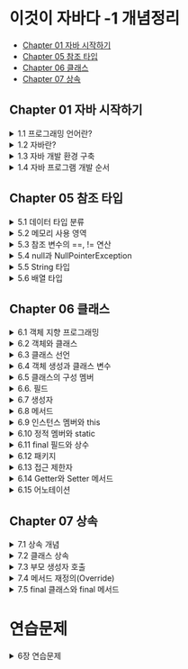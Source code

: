 # 이것이 자바다 -1 개념정리
 - [Chapter 01 자바 시작하기](#Chapter-01-자바-시작하기)
 - [Chapter 05 참조 타입](#Chapter-05-참조-타입)
 - [Chapter 06 클래스](#Chapter-06-클래스)
 - [Chapter 07 상속](#Chapter-07-상속)
 
## Chapter 01 자바 시작하기 

<details markdown="1">
<summary>1.1 프로그래밍 언어란?</summary>

- 컴퓨터가 이해하는 언어 ≠ 인간이 이해하는 언어 ( `서로 이해할 수 없다.` )
  > 둘 사이를 이어주는 다리 역할이 필요하다!  
  
---
 
- 프로그래밍 언어는 고급 언어와 저급 언어로 구분된다.
  - 고급 언어 : 컴퓨터와 대화할 수 있도록 만든 언어 중에서 사람이 쉽게 이해할 수 있는 언어
  
  > 컴퓨터가 바로 이해할 수 없어서 `컴파일(compile)` 과정을 통해 기계어로 변환한 후 컴퓨터가 사용한다.
  
  - 저급 언어 : 기계어에 가까운 언어  
  
  > 사람이 쉽게 이해할 수 없기 때문에 배우기 까다롭다.

---
- 일반적으로 프로그래밍 언어는 `C, C++, 자바(Java)`는 모두 고급 언어에 속한다.
- 이 언어들로 작성된 내용을 소스(source)라고 부르고, 이 소스는 컴파일러(compiler)라는 소프트웨어에 의해 기계어로 변환된 후 컴퓨터에서 실행할 수 있게 된다.

> 프로그램(program)이란 컴퓨터에서 특정 목적을 수행하기 위해 프로그래밍 언어로 작성된 소스를 기계어로 번역한 것을 말한다.
</details>

<details markdown="1">
<summary>1.2 자바란?</summary>

### 1.2.1 자바 소개  
- 1995년 썬 마이크로시스템즈(Sun Microsystems)에서 자바(Java)언어를 발표.
- 가전 제품에서 사용될 목적으로 고안된 오크(oak) 언어에서 시작.
- 1999년부터 단 한 번의 작성으로 모든 곳에서 실행 가능한 유일한 언어로 웹 어플리케이션 구축용 언어로 급부상.
---  
### 1.2.2 자바의 특징
**1. 이식성이 높은 언어**
> 이식성 : 서로 다른 실행 환경을 가진 시스템 간에 프로그램을 옮겨 실행할 수 있는 것
  
- 자바 언어로 개발된 프로그램은 소스 파일을 다시 수정하지 않아도, `자바 실행 환경(JRE : Java Runtime Environment)`이 설치되어 있는 모든 운영체제에서 실행 가능하다.  

**2. 객체 지향 언어**  
- 프로그램을 개발하는 기법으로 부품에 해당하는 객체들을 먼저 만들고, 이것들을 하나씩 조립 및 연결해서 전체 프로그램을 완성하는 기법을 `객체 지향 프로그래밍(OOP : Object Oriented Programming)`이라고 하고, 이때 사용되는 언어를 객체 지향 언어라고 한다.
> 자바는 100% 객체 지향 언어이다(하지만 자바로 객체 지향 언어를 이용하지 않으면, 객체 지향 프로그램이 아니다).  

**3. 함수적 스타일 코딩을 지원**
- 자바는 함수적 프로그래밍을 위해 `람다식(Lanbda Expresstions)`을 자바 8부터 지원한다. 람다식을 사용하면 컬렉션의 요소를 필터링, 매핑, 집계 처리하는데 쉬워지고, 코드가 간결해진다.  

**4. 메모리를 자동으로 관리**
- 자바는 개발자가 직접 메모리에 접근할 수 없도록 설계되었으며, 메모리는 자바가 직접 관리한다. 객체 생성 시 자동적으로 메모리 영역을 찾아서 할당하고, 사용이 완료되면 `쓰레기 수집기(Garbage Collector)`를 실행시켜 자동적으로 사용하지 않는 객체를 제거시켜준다.

**5. 다양한 어플리케이션 개발 가능**
- 자바는 윈도우, 리눅스, 유닉스, 맥 등 다양한 운영체제에서 실행되는 프로그램을 개발할 수 있다.   

**6. 멀티 스레드(Mulit-Thread)를 쉽게 구현 가능**
- 하나의 프로그램이 동시에 여러 작업을 처리해야 할 경우와 대용량 작업을 빨리 처리하기 위해 서브 작업으로 분리해서 병렬 처리하려면 멀티 스레드 프로그래밍이 필요하다. 자바는 스레드 생성 및 제어와 관련된 라이브러리 API를 제공하고 있기 때문에 실행되는 운영체제에 상관없이 멀티 스레드를 쉽게 구현할 수 있다.   

**7. 동적 로딩(Dynamic Loading)을 지원**
- 어플리케이션이 실행될 때 모든 객체가 생성되지 않고, 객체가 필요한 시점에 클래스를 동적 로딩해서 객체를 생성한다.   

**8. 막강한 오픈소스 라이브러리**
- 자바는 오픈소스(Open Source) 언어이기 때문에 자바 프로그램에서 사용하는 라이브러리 또한 오픈소스가 넘쳐난다. 검증된 오픈소스 라이브러리를 사용하면 개발 기간을 단축하면서 안전성이 높은 어플리케이션을 쉽게 개발할 수 있다.   
---

### 1.2.3 자바 가상 기계(JVM)  
- 자바 프로그램은 완전한 기계어가 아닌, 중간 단계의 바이트 코드이기 때문에 이것을 해석하고 실행할 수 있는 가상의 운영체제가 필요하다. 이것이 `자바 가상 기계(JVM : Java Virtual Machine)이다.
- JVM은 실 운영체제를 대신해서 자바 프로그램을 실행하는 가상의 운영체제 역할을 한다.
  > 운영체제별로 프로그램을 실행하고 관리하는 방법이 다르기 때문에 운영체제별로 자바 프로그램을 별도로 개발하는 것보다 운영체제와 자바 프로그램을 중계하는 JVM을 두어 자바 프로그램이 여러 운영체제에서 동일한 실행 결과가 나오도록 설계한 것이다.

- 바이트 코드는 모든 JVM에서 동일한 실행 결과를 보장하지만, JVM은 운영체제에 종속적이다.(운영체제에 맞는 JVM이 설치되어야 한다)

<p align = "center"><img src = "https://user-images.githubusercontent.com/106001755/170177138-5bb2e637-7e55-4e64-955a-cb539bb80f32.png" width="450" height="450"></p>

<div align = "center">
JVM, 자바 프로그램의 실행 단계
</div>
</details>

<details markdown="1">
<summary>1.3 자바 개발 환경 구축</summary>
</details>

<details markdown="1">
<summary>1.4 자바 프로그램 개발 순서</summary>

### 1.4.1 소스 작성에서부터 실행까지  
자바 프로그램을 개발하려면 다음과 같은 순서로 진행해야 한다.

<p align = "center"><img src = "https://user-images.githubusercontent.com/106001755/170179296-7d3043be-cd8f-41e2-99f4-f42e8d0b7d51.png" width ="400" height="200"></p>

자바 프로그램을 개발하려면 우선 파일 확장명이 `.java`인 텍스트 파일을 생성하고 프로그램 소스를 작성한다. 이렇게 만들어진 파일을 `자바 소스 파일`이라고 한다. 작성 완료된 자바 소스 파일은 `컴파일러(javac.exe)`로 컴파일해야 한다. 컴파일이 성공되면 확장명이 `.class`인 `바이트 코드 파일`이 생성된다.

바이트 코드 파일은 완전한 기계어가 아니므로 단독으로 실행할 수 없고 JVM이 실행되어야 한다. JVM을 구동시키는 명령어는 `java.exe`이다.
> 주의할 점은 java.exe로 바이트 코드 파일을 실행할 때는 `.class` 확장명을 제외한 이름을 입력해야 한다.

java.exe 명령어가 실행되면 JVM은 바이트 코드 파일을 메모리로 로드하고, 최적의 기계어로 번역한다. 그리고 `main()` 메서드를 찾아 실행시킨다. 자바 소스 작성에서부터 실행까지의 과정을 도식화하면 다음과 같다.

<p align = "center"><img src = "https://user-images.githubusercontent.com/106001755/170181841-186f74c1-e0c4-4fdb-ab52-390a681191ea.png" width="550" height="200"></p>

---

### 1.4.2 프로그램 소스 분석
자바 실행 프로그램은 반드시 `클래스(class)` 블록과 `main() 메서드(method)` 블록으로 구성되어야 한다. 메서드 블록은 단독으로 작성될 수 없고 항상 클래스 블록 내부에서 작성되어야 한다.
- 클래스 : 필드 또는 메서드를 포함하는 블록
- 메서드 : 어떤 일을 처리하는 실행문들을 모아 놓은 블록

```java
public class Hello {
  public static void main(String[] args) {
   System.out.println("Hello, welcome to the java world!");
   }
  }
}
```

`Hello`가 클래스 이름이고, 그 다음에 있는 중괄호({)부터 그와 짝을 이루는 중괄호(})까지가 클래스 블록이다.

<p align = "center"><img src = "https://user-images.githubusercontent.com/106001755/170183347-22b6cb80-ef56-4160-b213-79a7f70ca2b9.png" width="500" height="150"></p>

- 클래스 이름은 소스 파일명과 대소문자가 일치해야 한다.
- 숫자로 시작할 수 없다.
- 공백을 포함해서는 안 된다.

메서드는 클래스처럼 이름과 블록을 가진다. `main`이 메서드 이름이고, 중괄호({)부터 그와 짝을 이루는 중괄호(})까지가 메서드 블록이다.

<p align = "center"><img src = "https://user-images.githubusercontent.com/106001755/170183958-493542d8-4cc0-4581-b77e-d7735c50440b.png" width="500" height="150"></p>

</details>


## Chapter 05 참조 타입
<details markdown="1">
<summary>5.1 데이터 타입 분류</summary>

- 자바의 데이터 타입에는 크게 기본타입(원시 타입 : primitive type)과 참조 타입(reference type)으로 분류된다. 
> 기본 타입이란 정수, 실수, 문자, 논리 리터럴을 저장하는 타입을 말한다. 
> 참조 타입이란 객체(object)의 번지를 참조하는 타입으로 배열, 열거, 클래스, 인터페이스 타입을 말한다.

- 기본 타입을 이용해서 선언된 변수는 실제 값을 변수 안에 저장하지만, 참조 타입을 이용해서 선언된 변수는 메모리의 번지를 값으로 갖는다.
> 번지를 통해 객체를 참조한다는 뜻에서 참조 타입이라고 부른다.

예를 들어 int와 double로 선언된 변수 age와 price가 있고, String 클래스로 선언된 name과 hobby가 다음과 같이 선언되어 있다고 가정해보자.

```java
// 기본 타입 변수
int age = 25;
double price = 100.5;

// 참조 타입 변수
String name = "신용권";
String hobby = "독서";
```

메모리상에서 이 변수들이 갖는 값을 그림으로 표현하면 다음과 같다. 
> 변수가 스택 영역에 생성되고 객체는 힙 영역에 생성된다는 것만 알아두자.

<p align = "center"><img src = "https://user-images.githubusercontent.com/106001755/170263212-44d7b4a6-60b6-4c92-a529-fb3811a66dd3.png" witdh="450" height="300"></p>

int와 double 변수인 age와 price는 직접 값을 저장하고 있지만, String 클래스 변수인 name과 hobby는 힙 영역의 String 객체 주소 값을 가지고 있다. 주소를 통해 객체를 참조한다는 뜻에서 String 클래스 변수를 참조 타입 변수라고 한다.

</details>

<details markdown="1">
<summary>5.2 메모리 사용 영역</summary>  
<p align = "center"><img src = "https://user-images.githubusercontent.com/106001755/170264902-569f3029-432e-45da-98c4-262ce21f41a8.png" width="500" height="400"></p>


### 5.2.1 메서드(Method) 영역
- 메서드 영역에는 코드에서 사용되는 클래스(~.class)들을 클래스 로더로 읽어 클래스별로 런타임 상수풀(runtime constant pool), 필드(field) 데이터,메서드(method) 데이터, 메서드 코드, 생성자(constructor) 코드 등을 분류해서 저장한다. 
- 메서드 영역은 JVM이 시작할 때 생성되고, 모든 스레드가 공유하는 영역이다.

1. 힙(Heap) 영역
- 객체와 배열이 생성되는 영역이다.
- 힙 영역에 생성된 객체와 배열은 JVM 스택 영역의 변수나 다른 객체의 필드에서 참조한다. 
- 참조하는 변수나 필드가 없다면 의미 없는 객체가 되기 때문에 이것을 쓰레기로 취급하고 JVM은 쓰레기 수집기(Garbage Collector)를 실행시켜 쓰레기 객체를 힙 영역에서 자동으로 제거한다.

2. JVM 스택(Stack) 영역
- 각 스레드마다 하나씩 존재하며 스레드가 시작될 때 할당된다.  
- 변수가 이 영역에 생성되는 시점은 초기화가 될 때, 즉 최초로 변수에 값이 저장될 때 기본 타입 변수와 참조 타입 변수가 추가(push)되거나 제거(pop)된다.  
- 변수는 선언된 블록 안에서만 존재하고 블록을 벗어나면 스택에서 제거된다.


</details>

<details markdown="1">
<summary>5.3 참조 변수의 ==, != 연산</summary>  

- 기본 타입 변수의 ==, != 연산은 변수의 값이 같은지, 아닌지 조사
- 참조 타입 변수의 ==, != 연산은 동일한 객체를 참조하는지, 다른 객체를 참조하는지 조사
> 참조 타입 변수의 값은 힙 영역의 객체 주소이므로 결국 **주소 값을 비교**하는 것이 된다.
> 동일한 주소 값을 갖고 있다는 것은 동일한 객체를 참조한다는 의미이다.
>>( == 의 결과 : True, !=의 결과 : False)

<p align = "center"><img src = "https://user-images.githubusercontent.com/106001755/170266646-6a5d6a9e-68d1-4851-b629-ecc7080635f8.png" width="450" height="300"></p>

상기 그림에서 `refVar1`과 `refVar2`는 서로 다른 객체를 참조하고 있으므로 == 및 != 연산의 결과는 다음과 같다.

```java
refVar1 == refVar2 // 결과 : false
refVar1 != refVar2 // 결과 : true
```

`refVar2`과 `refVar3`는 동일한 객체2를 참조하고 있으므로 == 및 != 연산의 결과는 다음과 같다.

```java
refVar2 == refVar3 // 결과 : true
refVar2 != refVar3 // 결과 : false
```

</details>

<details markdown="1">
<summary>5.4 null과 NullPointerException</summary>  

- 참조 타입 변수는 힙 영역의 객체를 참조하지 않는다는 뜻으로 `null(널)` 값을 가질 수 있다. null 값도 초기값으로 사용할 수 있기 때문에 null로 초기화된 참조 변수는 스택 영역에 생성된다.

<p align = "center"><img src = "https://user-images.githubusercontent.com/106001755/170267700-bf82ee0a-7676-4dc5-83fd-3b9b5cc3bc68.png" width="450" height="160"></p>

참조 타입 변수가 `null` 값을 가지는지 확인하려면 다음과 같이 ==, != 연산을 수행하면 된다. 상기 그림에서 reVar1은 힙 영역의 객체를 참조하므로 연산의 결과는 다음과 같다.

```java
refVar1 == null // 결과값 : false
refVar1 != null // 결과값 : true
```

refVar2는 null값을 가지므로 연산의 결과는 다음과 같다.

```java
refVar2 == null // 결과값 : true
refVar2 != null // 결과값 : false
```

- 자바는 프로그램 도중에 발생하는 오류를 `예외(Exception)`라고 부른다. 
- `NullPointerException` 예외는 참조 타입 변수를 잘못 사용하면 발생한다. 
- 참조 타입 변수가 null을 가지고 있을 경우, 참조 타입 변수는 사용할 수 없다.
> 참조 타입 변수를 사용하는 것은 곧 객체를 사용하는 것을 의미하는데, 참조할 객체가 없으므로 사용할 수 없는 것이다.

```java
int[] intArray = null;
intArray[0] = 10; // NullPointerException
```

상기 코드에서 `intArray`는 배열 타입 변수이므로 참조 타입 변수이다. 그래서 null로 초기화가 가능하다. 이 상태에서 `intArray[0]`에 10을 저장하려고 하면 NullPointerException이 발생한다. intArray 변수가 참조하는 배열 객체가 없기 때문이다. 다른 코드를 보자

```java
String str = null;
System.out.println("총 문자수: " + str.lenth()); // NullPointerException
```

String은 클래스 타입이므로 참조 타입이다. 따라서 str 변수도 null로 초기화가 가능하다. 이 상태에서 String 객체의 length()라는 메서드를 호출하면 NullPointException이 발생한다. str 변수가 참조하는 String 객체가 없기 때문이다.

</details>

<details markdown="1">
<summary>5.5 String 타입</summary>

자바는 문자열을 `String` 변수에 저장하기 때문에 다음과 같이 String 변수를 우선 선언해야 한다.

```java
String 변수;
```

String 변수에 문자열을 저장하려면 큰 따옴표로 감싼 문자열 리터럴을 대입하면 된다.

```java
변수 = "문자열";
```

변수 선언과 동시에 문자열을 저장할 수도 있다.

```java
String 변수 = "문자열";
```

다음은 두 개의 String 변수를 선언하고 문자열을 저장한다.

```java
String name;
name = "신용권";
String hobby = "자바";
```

<p align = "center"><img src = "https://user-images.githubusercontent.com/106001755/170269979-2ea5e0c9-51b2-4d1f-9605-a3f10b8e0b25.png" width="400" height="350"></p>

- 사실 문자열을 String 변수에 저장한다는 말은 틀린 표현이다.
- 문자열이 직접 변수에 저장되는 것이 아니라, 문자열은 String 객체로 생성되고 변수는 String 객체를 참조한다.
- 위 그림을 보면 name 변수와 hobby 변수는 스택 영역에 생성되고, 문자열 리터럴인 "신용권"과 "자바"는 힙 영역에 String 객체로 생성된다. 그리고 name 변수와 hobby 변수에는 String 객체의 주소 값이 저장된다.

자바는 문자열 리터럴이 동일하다면 String 객체를 공유하도록 되어 있다. 다음과 같이 name1과 name2 변수가 동일한 문자열 리터럴인 "신용권"을 참조할 경우 name1과 name2는 동일한 String 객체를 참조하게 된다.

```java
String name1 = "신용권";
String name2 = "신용권";
```

<p align = "center"><img src = "https://user-images.githubusercontent.com/106001755/170270608-a04feb77-1d69-403f-925b-6bfafb72cc08.png" width="450" height="180"></p>

일반적으로 변수에 문자열을 저장할 경우에는 문자열 리터럴을 사용하지만, `new` 연산자를 사용해서 직접 String 객체를 생성시킬 수도 있다. new 연산자는 힙 영역에 새로운 객체를 만들 때 사용하는 연산자로 `객체 생성 연산자`라고 한다.

```java
String name1 = new String("신용권");
String name2 = new String("신용권");
```

이 경우 name1과 name2는 서로 다른 String 객체를 참조한다.

<p align = "center"><img src = "https://user-images.githubusercontent.com/106001755/170271133-23654e4f-8d8e-48c1-916f-5f2b8827a636.png" width="450" height="300"></p>

문자열 리터럴로 생성하느냐 new 연산자로 생성하느냐에 따라 비교 연산자의 결과가 달라질 수 있다. 동일한 문자열 리터럴로 String 객체를 생성했을 경우 == 연산의 결과는 true가 나오지만, new 연산자로 String 객체를 생성했을 경우 == 연산의 결과는 false가 나온다. == 연산자는 변수에 저장된 객체 번지가 동일한지를 검사하기 때문이다.

```java
String name1 = "신민철";
String name2 = "신민철";
String name3 = new String("신민철");
```

name1과 name2는 동일한 문자열 리터럴로 생성된 객체를 참조하기 때문에 name1 == name2의 결과는 true가 나온다. 그러나 name3는 new 연산자로 String 객체를 별도로 생성했기 때문에 name1 == name3은 false가 나온다. 동일한 String 객체이건 다른 String 객체이건 상관없이 문자열만을 비교할 때에는 String 객체의 `equals()` 메서드를 사용해야 한다. equals() 메서드는 원본 문자열과 매개값으로 주어진 비교 문자열이 동일한지 비교한 후 true 또는 false를 리턴한다.

```java
boolean result = str1.equals(str2);
```

```java
public class StiringEqualsExample {
  public static void main(String[] args) {
    String strVar1 = "신민철";
    String strVar2 = "신민철";
    
    if(strVar1 == strVar2) {
      System.out.println("strVar1과 strVar2는 참조가 같음");
    } else {
      System.out.println("strVar1과 strVar2는 참조가 다름");
    }
    
    if(strVar1.equals(strVar2)) {
      System.out.println("strVar1과 strVar2는 문자열이 같음");
    }
    
    String strVar3 = new String("신민철");
    String strVar4 = new String("신민철");
    
    if(strVar3 == strVar4) {
      System.out.println("strVar3과 strVar4는 참조가 같음");
    } else {
      System.out.println("strVar3과 strVar4는 참조가 다름");
    }
    
    if(strVar3.equals(strVar4)) {
      System.out.println("strVar3과 strVar4는 문자열이 같음");
    }
  }
}
```

실행 결과
```java
strVar1과 strVar2는 참조가 같음
strVar1과 strVar2는 문자열이 같음
strVar3과 strVar4는 참조가 다름
strVar3과 strVar4는 문자열이 같음
```

String 변수는 참조 타입이므로 초기값으로 null을 대입할 수 있따. null은 String 변수가 참조하는 String 객체가 없다는 뜻이다.
```java
String hobby = null;
```
다음 코드처럼 hobby 변수가 String 객체를 참조하였으나, null을 대입함으로써 더 이상 String 객체를 참조하지 않도록 할 수도 있다.
```java
String hobby = "여행";
hobby = null;
```
</details>

<details markdown="1">
<summary>5.6 배열 타입</summary>

### 5.6.1 배열이란?  
- 같은 타입의 데이터를 연속된 공간에 나열시키고, 각 데이터에 인덱스(index)를 부여해 놓은 자료구조이다.

<p align = "center"><img src = "https://user-images.githubusercontent.com/106001755/170281779-1334d0c8-6a8a-4e54-86fc-ae3d473ab247.png" width = "900" height="350"></p>

이렇게 성적을 배열로 만들면 성적의 평균값은 배열의 인덱스를 통해 for문으로 쉽게 구할 수 있다.
```java
int sum = 0;
for(int i=0; i<30; i++) {
  sum += score[i];
}
int avg = sum / 30;
```
- 배열은 같은 타입의 데이터만 저장할 수 있다.
> int 배열은 int 값만 저장 가능하고, String 배열은 문자열만 저장 가능하다.

- 한 번 생성된 배열은 길이를 늘리거나 줄일 수 없다.
> 만약 길이를 변경해야 한다면 새로운 배열을 생성하고 기존 배열 항목을 새 배열로 복사해야 한다.

---

### 5.6.2 배열 선언   
배열을 사용하기 위해선 배열 변수를 선언해야 한다. 배열 변수 선언은 다음과 같이 두 가지 형태로 작성할 수 있다.  
```java
타입[ ] 변수;                 타입 변수[];
```

대괄호 []는 배열 변수를 선언하는 기호로 사용되는데, 타입 뒤에 붙을 수도 있고 변수 뒤에 붙을 수도 있다. 타입은 배열에 저장할 데이터의 타입을 말한다.  
```java
int[] intArray;              int inArray[];  
double[] doubleArray;        double doubleArray[]; 
String[] strArray;           String strArray[];
```

배열 참조는 참조 변수에 속한다. 배열도 객체이므로 힙 영역에 생성되고 배열 변수는 힙 영역의 배열 객체를 참조하게 된다. 참조할 배열 객체가 없다면 배열 변수는 null 값으로 초기화될 수 있다.
```java
타입[] 변수 = null;
```
만약 배열 변수가 null 값을 가진 상태에서 변수[인덱스]로 값을 읽거나 저장하게 되면 NullPointException이 발생한다. 배열 변수는 배열을 생성하고 참조하는 상태에서 값을 저장하고나 읽어야 한다.

---

### 5.6.3 값 목록으로 배열 생성

배열 항목에 저장될 값의 목록이 있다면, 다음과 같이 간단하게 배열 객체를 만들 수 있다.
```java
데이터타입[] 변수 = { 값0, 값1, 값2, 값3, ... };
```
- 변수 선언과 동시에 값 목록 대입
<p align = "center"><img src = "https://user-images.githubusercontent.com/106001755/170288746-89cb8dc0-6bb1-4b5f-b2cb-754641c8bee2.png" width="500" height="150"></p>

- 변수 선언 후 값 목록 대입
```java
데이터타입[] 변수;
변수 = new 타입[] { 값0, 값1, 값2, 값3, ... };
```

중괄호 {}는 주어진 값들을 항목으로 가지는 배열 객체를 힙에 생성하고, 배열 객체의 번지를 리턴한다. 배열 변수는 리턴된 번지를 저장함으로써 참조가 이루어진다. 

[ ArrayCreateByValueListExample1.java ] 값 목록으로 배열 생성
```java
public class ArrayCreateByValueListExample1 {
  public static void main(String[] args) {
    int[] scores = { 83, 90, 87 };
    
    System.out.println("scores[0] : " + scores[0]);
    System.out.println("scores[1] : " + scores[1]);
    System.out.println("scores[2] : " + scores[2]);
    
    int sum = 0;
    for(int i = 0; i<3; i++) {
      sum += scores[i];
    }
    System.out.println("총합 : " + sum);
    double avg = (double) sum / 3;
    System.out.println("평균 : " + avg);
  }
}
```
값의 목록으로 배열 객체를 생성할 때 배열 변수를 이미 선언한 후에 다른 실행 문에서 중괄호를 사용한 배열 생성은 허용되지 않는다.
```java
타입[] 변수;
변수 = { 값0, 값1, 값2, 값3, ... }; // 컴파일 에러
```
배열 변수를 미리 선언한 후, 값 목록들이 나중에 결정되는 상황이라면 다음과 같이 `new 연산자`를 사용해서 값 목록을 지정해주면 된다. new 연산자 바로 뒤에는 배열 변수 선언에서 사용한 "타입[]"를 붙여주고 중괄호 {}에는 값들을 나열해주면 된다.
```java
변수 = new 타입[] { 값0, 값1, 값2, 값3, ... };
```
예를 들어 배열 names를 다음과 같이 생성할 수 있다.
```java
String[] names = null;
names = new String[] { "신용권", "홍길동", "김자바"};
```
메서드의 매개값이 배열일 경우에도 마찬가지이다. 아래와 같이 매개 변수로 int[] 배열이 선언된 add() 메서드가 있을 경우, 값 목록으로 배열을 생성함과 동시에 add() 메서드의 매개값으로 사용하고자 할 때는 반드시 new 연산자를 사용해야 한다.
```java
int add(int[] scores) {...}
----------------------------------
int result = add( {95, 85, 90} ); // 컴파일 에러
int result = add( new int[] {95, 85, 90} );
```
[ ArrayCreateByValueListExample2.java ] 값의 리스트로 배열 생성
```java
public class ArrayCreateByValueListExample2 {
  public static void main(String[] args) {
    int[] scores;
    scroes = new int[] { 83, 90, 87 };
    int sum1 = 0;
    for(int i=0; i<3; i++) {
      sum1 += scores[i];
    }
    System.out.println("총합 : " + sum1);
    
    int sum2 = add( new int[] {83, 90, 87} );
    System.out.println("총합 : " + sum2);
    System.out.println();
  }
  
  public static int add(int[] scores) {
    int sum = 0;
    for(int i=0; i<3; i++) {
      sum += scores[i];
    }
    return sum;
  }
}

}
```
실행 결과
```java
총합 : 260
총합 : 260
```

---

### 5.6.4 new 연산자로 배열 생성

값의 목록을 가지고 있지 않지만, 향후 값들을 저장할 배열로 미리 만들고 싶다면 new 연산자로 다음과 같이 배열 객체를 생성시킬 수 있다.

`타입[] 변수 = new 타입[길이];`

길이는 배열이 저장할 수 있는 값의 수를 말한다. new 연산자로 배열을 생성할 경우에는 이미 배열 변수가 선언된 후에도 가능하다.

`타입[] 변수 = null;`  
`변수 = new 타입[길이];`

다음은 길이가 5인 int[] 배열을 생성한다.

`int[] intArray = new int[5];`

자바는 intArrayu[0] ~ intArray[4]까지 값이 저장될 수 있는 공간을 확보하고, 배열의 생성 번지를 리턴한다. 리턴된 번지는 intArray 변수에 저장된다. 

<p align = "center"><img src = "https://user-images.githubusercontent.com/106001755/170704706-3e120194-af93-41db-a44e-ed2a3125a98b.png" width="700" height="300"></p>

- 타입별로 배열의 초기값

<p align = "center"><img src = "https://user-images.githubusercontent.com/106001755/170704927-ee9a4919-1e7a-4e43-add7-b99a4e26a294.png" width="400" height="300"></p>

---

### 5.6.5 배열 길이

배열의 길이간 배열에 저장할 수 있는 전체 항목 수를 말한다. 코드에서 배열의 길이를 얻으려면 다음과 같이 배열 객체의 length 필드를 읽으면 된다. 

```java
배열변수.length;
```

다음은 배열 intArray의 길이를 알아보는 코드이다.

```java
int[] intArray = {10, 20, 30};
int num = intArray.length;
```

length 필드는 읽기 전용 필드이기 때문에 값을 바꿀 수 없다.

```java
intArray.length = 10; // 잘못된 코드
```

배열의 length 필드는 for문을 사용해서 배열 전체를 루핑할 때 매우 유용하게 사용할 수 있다.

---

### 5.6.6 커맨드 라인 입력













</details>

## Chapter 06 클래스

<details markdown="1">
<summary>6.1 객체 지향 프로그래밍</summary>

- 어떤 제품을 만들 때, 부품을 먼저 개발하고 이 부품들을 하나씩 조립해서 완성된 제품을 만들 듯이, 소프트웨어를 개발할 때에도 부품에 해당하는 객체들을 먼저 만들고, 이것들을 하나씩 조립해서 완성된 프로그램을 만드는 기법을 객체 지향 프로그래밍(OOP : Object Oriented Programming)이라고 한다.

- 객체 지향이 나온 이유 : 하드웨어 부품처럼 재사용할 수 있는 방법이 없을까? 에서 시작했다.

### 6.1.1 객체란?

물리적으로 존재하고 추상적으로 생각할 수 있는 것 중에서 자신의 속성(상태)을 가지고 있고, 다른 것과 식별 가능한 것을 말한다.

자바에는 속성과 동작들을 각각 필드(field)와 메서드(method)라고 부른다.

<p align = "center"><img src = "https://user-images.githubusercontent.com/106001755/170723189-7fc96789-5fa5-4554-8043-ad8561f26b6e.png"></p>

---

### 6.1.2 객체의 상호작용

- 객체들은 서로 간에 기능(동작)을 이용하고 데이터를 주고 받는다.  
- 객체들 사이의 상호작용 수단은 메서드이다.
> 객체가 다른 객체의 기능을 이용하는 것이 바로 메서드 호출이다.

<p align = "center"><img src = "https://user-images.githubusercontent.com/106001755/170809488-d63ebdb0-a04e-4537-a378-3323bb143577.png" width="400" height="220"></p>

---

### 6.1.3 객체 간의 관계

객체는 개별적으로 사용될 수 있지만, 대부분 다른 객체와 관계를 맺고 있다. 

- 관계의 종류
  - 집합 관계 : 완성품과 부품의 관계
  - 사용 관계 : 객체 간의 상호작용(객체가 다른 객체의 메서드를 호출하는 것)
  - 상속 관계 : 상위(부모) 객체를 기반으로 하위(자식) 객체를 생성하는 관계

<p align = "center"><img src = "https://user-images.githubusercontent.com/106001755/170809599-5c8c2931-f628-428e-8a67-42438a3c14e2.png"></p>

---

### 6.1.4 객체 지향 프로그래밍의 특징

1. **Information Hiding(정보 은닉)** : 나의 상태(속성, 필드)는 나의 행위(동작, 메서드)로만 바꿀 수 있다.(제 3자가 나의 상태(속성)을 바꿀 수 없도록 접근 금지 시키는 것)
   > 나의 상태(속성)를 나의 행위(동작)으로만 바꿀 수 있도록 다른 행위(동작)의 접근을 막는 것
     
   > 접근 제한자를 이용해 정보 은닉이 가능하다.

2. **Encapsulation(캡슐화)** : 객체를 캡슐로 싸서 내부를 볼 수 없게 하는 것(어떤 객체가 그 객체를 가질 수밖에 없도록 상태(속성, 필드)와 행위(동작, 메서드)를 묶는 것)

3. **Inheritance(상속)** :  상위(부모) 객체의 필드와 메서드를 하위(자식) 객체에게 물려주는 것(반복된 코드의 중복을 줄여준다.)

4. **Polymorphism(다형성)** : 타입이지만 실행 결과가 다양한 객체를 대입할 수 있는 성질

<p align = "center"><img src = "https://user-images.githubusercontent.com/106001755/170810116-9ecff5c2-179c-40f5-974c-92db340c7fb2.png"></p>


</details>

<details markdown="1">
<summary>6.2 객체와 클래스</summary> 

- 예를 들어 사람들이 자동차를 이용하기 위해서는 공장에서 설계도를 보고 만들어야 한다. 객체 지향 프로그래밍에서도 마찬가지이다. 
- 메모리에서 사용하고 싶은 객체가 있다면 우선 설계도로 해당 객체를 만드는 작업이 필요한다. 자바에서는 설계도가 바로 **클래스(class)** 이다. 클래스에는 객체를 생성하기 위한 필드와 메서드가 정의되어 있다. 클래스로부터 만들어진 객체를 해당 클래스의 **인스턴스(instance)** 라고 한다. 
- 자동차 객체는 자동차 클래스의 인스턴스인 셈이다. 그리고 클래스로부터 객체를 만드는 과정을 인스턴스화라고 한다. 하나의 클래스로부터 여러 개의 인스턴스를 만들 수 있다.

```
객체 지향 프로그래밍 개발 3단계
1. 클래스 설계
2. 설계된 클래스를 이용한 객체 생성
3. 생성된 객체 이용
```
</details>

<details markdown="1">
<summary>6.3 클래스 선언</summary>  

- 자바 식별자 작성 규칙에 따라야 한다.

<p align = "center"><img src = "https://user-images.githubusercontent.com/106001755/170810621-f5c82315-f010-4a6b-812d-f311cffcdaed.png"></p>

- 자바 언어는 영어 대소문자를 다른 문자로 취급하기 때문에 클래스 이름도 영어 대소문자를 구분한다.
- 클래스 이름이 단일 단어라면 첫 자를 대문자로 하고 나머지는 소문자로 작성하는 것이 관례이다.
- 서로 다른 단어가 혼합된 이름을 사용한다면 각 단어의 첫 머리 글자는 대문자로 작성하는 것이 관례이다.
> Calculator, Car, Menber, ChatClient, ChatServer, Web_Browser


클래스 이름을 정했다면 "클래스이름.java"로 소스 파일을 생성해야 한다. 소스 파일 이름 역시 대소문자를 구분하므로 반드시 클래스 이름과 대소문자가 같도록 해야 한다. 소스 파일을 생성했다면 소스 파일을 열고 다음과 같이 클래스를 선언해준다.

```java
public class 클래스 이름 {

}
```

여기서 public class 키워드는 클래스를 선언할 때 사용하며 반드시 소문자로 작성해야 한다. 클래스 이름 뒤에는 반드시 중괄호 {}를 붙여주는데, 중괄호 시작({)은 클래스 선언의 시작을 알려주고 중괄호 끝(})은 클래스 선언의 끝을 알려준다. 다음은 Car 클래스를 선언한 것이다.

```java
public class Car {

}
```

일반적으로 소스 파일당 하나의 클래스를 선언하지만, 두 개 이상의 클래스 선언도 가능하다.

```java
public class Car {

}

class Tire {

}
```

두 개 이상의 클래스가 선언된 소스 파일을 컴파일하면 바이트 코드 파일(.class)은 클래스를 선언한 개수만큼 생긴다. 상기 코드를 컴파일하면 Car.class와 Tire.class가 각각 생성된다. **주의할 점은 파일 이름과 동일한 이름의 클래스 선언에만 public 접근 제한자를 붙일 수 있다.** 가급적 소스 파일 하나당 동일한 이름의 클래스 하나를 생성하는 것이 좋다.

</details>

<details markdown="1">
<summary>6.4 객체 생성과 클래스 변수</summary>  

- 클래스를 선언한 다음, 컴파일을 했다면(이클립스에서는 저장) 객체를 생성할 설계도가 만들어진 셈이다. 클래스로부터 객체를 생성하는 방법은 다음과 같이 new 연산자를 사용하면 된다.

```java
new 클래스();
```

- new는 클래스로부터 객체를 생성시키는 연산자이다. new 연산자 뒤에는 생성자가 오는데, 생성자는 클래스() 형태를 가지고 있다. 
- new 연산자로 생성된 객체는 메모리 힙(heap) 영역에 생성된다. 
- new 연산자는 힙 영역에 객체를 생성시킨 후, 객체의 주소를 리턴하도록 되어있다.
- 이 주소를 참조 타입인 클래스 변수에 저장해두면, 변수를 통해 객체를 사용할 수 있다.

```java
클래스 변수;
변수 = new 클래스();
```

클래스 변수 선언과 객체 생성을 한 개의 실행문으로 작성할 수도 있다.

```java
클래스 변수 = new 클래스();
```

다음 예제는 Student 클래스를 선언하고 StudentExample 클래스의 main() 메서드에서 Student 객체를 생성한다.

**[ Student.java ] 클래스 선언**

```java
public class Student {
}
```

**[ StudentExample.java ] 클래스로부터 객체 생성**

```java
public class StudentExample {
  public static void main(String[] args) {
    Student s1 = new Student();
    System.out.println("s1 변수가 Student 객체를 참조합니다.");
    
    Student s2 = new Student();
    System.out.println("s1 변수가 Student 객체를 참조합니다.");
  }
}
```
실행 결과
```java
s1 변수가 Student 객체를 참조합니다.
s1 변수가 Student 객체를 참조합니다.
```

Student 클래스는 하나지만 new 연산자를 사용한 만큼 객체가 메모리에 생성된다. 이러한 객체들은 Student 클래스의 인스턴스들이다. s1과 s2가 참조하는 Student 객체는 완전히 독립된 서로 다른 객체이다.

Student에 main() 메서드를 작성해서 라이브러리인 동시에 실행 클래스로 만들 수도 있다.

```java
public class Student {
  public static void main(String[] args) {
    Student s1 = new Student();
    System.out.println("s1 변수가 Student 객체를 참조합니다.");
    
    Student s2 = new Student();
    System.out.println("s2 변수가 또 다른 Student 객체를 참조합니다.");
  }
}
```
대부분의 객체 지향 프로그램은 라이브러리(부품 객체 및 완성 객체)와 실행 클래스가 분리되어 있다.
</details>

<details markdown="1">
<summary>6.5 클래스의 구성 멤버</summary>

### 6.5.1 필드

객체의 고유 데이터, 부품 객체, 상태 정보를 저장하는 곳이다. 선언 형태는 변수와 비슷하지만, 필드를 변수라고 부르지 않는다. 변수는 생성자와 메서드 내에서만 사용되고 생성자와 메서드가 실행 종료되면 자동 소멸한다. 하지만 필드는 생성자와 메서드 전체에서 사용되며 객체가 소멸되지 않는 한 객체와 함께 존재한다.

---

### 6.5.2 생성자

생성자는 new 연산자로 호출되는 특별한 중괄호 {} 블록이다. 생성자의 역할은 객체 생성 시 초기화를 담당한다. 필드를 초기화하거나, 메서드를 호출해서 객체를 사용할 준비를 한다. 생성자는 메서드와 비슷하게 생겼지만 클래스 이름으로 되어 있고 리턴 타입이 없다.

---

### 6.5.3 메서드

메서드는 객체의 동작에 해당하는 중괄호 {} 블록을 말한다. 중괄호 블록은 이름을 가지고 있는데, 이것이 메서드 이름이다. 메서드를 호출하게 되면 중괄호 블록에 있는 모든 코드들이 일괄적으로 실행된다. 메서드는 필드를 읽고 수정하는 역할도 하지만, 다른 객체를 생성해서 다양한 기능을 수행하기도 한다. 메서드는 객체 간의 데이터 전달의 수단으로 사용된다. 외부로부터 매개값을 받을 수도 있고, 실행 후 어떤 값을 리턴할 수도 있다.

<p align = "center"><img src = "https://user-images.githubusercontent.com/106001755/173581945-4793a96a-f9a2-4de8-8596-b21fd6dd6903.png"></p>

</details>

<details markdown="1">
<summary>6.6. 필드</summary>

- 객체 고유의 데이터, 객체가 가져야 할 부품, 객체의 현재 상태 데이터를 저장하는 곳이다.

### 6.6.1 필드 선언

필드 선언은 클래스 중괄호 {} 블록 어디서든 존재할 수 있다. 생성자 선언과 메서드 선언의 앞과 뒤 어떤 곳에서도 필드 선언이 가능하다. 하지만 생성자와 메서드 중괄호 블록 내부에서는 선언될 수 없다. 생성자와 메서드 중괄호 블록 내부에 선언된 것은 모두 로컬 변수가 된다. 

타입은 필드에 저장할 데이터의 종류를 결정한다. 타입에는 기본 타입(byte, short, int, long, float, double, boolean)과 참조 타입(배열, 클래스, 인터페이스)이 모두 올 수 있다. 필드의 초기값은 필드 선언 시 주어질 수도 있고, 생략될 수도 있다. 다음은 올바르게 필드를 선언한 예를 보여준다.

```java
String company = "현대자동차";
String model = "그랜져";
String color = "검정";
int maxSpeed = 350;
int productionYear;
int currentSpeed;
boolean engineStart;
```

---

### 6.6.2 필드 사용

필드를 사용한다는 것은 필드값을 읽고, 변경하는 작업을 말한다. 클래스 내부의 생성자나 메서드에서 사용할 경우 단순히 필드 이름으로 읽고 변경하면 되지만, 클래스 외부에서 사용할 경우 우선적으로 클래스로부터 객체를 생성한 뒤 필드를 사용해야 한다. 그 이유는 필드는 객체에 소속된 데이터이므로 객체가 존재하지 않으면 필드도 존재하지 않기 때문이다.

<p align = "center"><img src ="https://user-images.githubusercontent.com/106001755/170852647-ffcdff67-f441-4493-81db-9fe6c6dcd142.png">,</p>

위 그림을 보면 Car 클래스의 speed 필드는 생성자와 메서드에서 변경이 가능하다. 사용 방법은 변수와 동일한데, 차이점은 변수는 자신이 선언된 생성자 또는 메서드 블록 내에서만 사용할 수 있는 반면 필드는 생성자와 모든 메서드에서 사용이 가능하다. 외부 Person 클래스에서 Car 클래스의 speed 필드값을 사용하려면 Car 객체를 우선 생성해야 한다.

```java
Car myCar = new Car();
```

myCar 변수가 Car 객체를 참조하게 되면, 도트(.) 연산자를 사용해서 speed 필드에 접근할 수 있다. 도트(.) 연산자는 객체 접근 연산자로 객체가 가지고 있는 필드나, 메서드를 사용하고자 할 때 사용된다. 다음 코드는 Car 객체의 speed 필드값을 60으로 변경하고 있다.

```java

myCar.speed = 60;

```

[ Car.java ] Car 클래스 필드 선언
```java
public class Car {
  // 필드
  String company = "현대자동차";
  String model = "그랜져";
  String color = "검정";
  int maxSpeed = 350;
  int speed;
}
```

[ CarExample.java ] 외부 클래스에서 Car 필드값 읽기와 변경
```java
public class CarExample { 
  public static void main(String[] args) {
    // 객체 생성
    Car myCar = new Car();
    
    // 필드값 읽기
    System.out.println("제작회사 : " + myCar.company);
    System.out.println("모델명 : " + myCar.model);
    System.out.println("색상 : " + myCar.color);
    System.out.println("최고속도 : " + myCar.maxSpeed);
    System.out.println("현재속도 : " + myCar.speed);
    
    // 필드값 변경
    myCar.speed = 60;
    System.out.println("변경된 속도 : " + myCar.speed);
  }
}
```

실행결과
```
제작회사 : 현대자동차
모델명 : 그랜져
색상 : 검정
최고속도 : 350
현재속도 : 0
변경된 속도 : 60
```

Car 클래스는 speed 필드 선언 시 초기값을 주지 않았다. 그러나 출력해보면 기본값이 0이 들어있는 것을 확인할 수 있다.

*예제*

[ Circle.java ] 반지름과 이름을 가진 Circle 클래스를 작성하고, Circle 클래스의 객체를 생성하라.
```java
public class Circle {
  int radius;                                  // 원의 반지름
  String name;                                 // 원의 이름
  
  public double getArea {                      // 메서드
    return 3.14 * radius * radius;
  }
  
  public static void main(String[] args) {
    Circle pizza;
    pizza = new Circle();                      // Circle 객체 생성
    // Circle pizza = new Circle();            // 한 줄로 선언 가능
    pizza.radius = 10;
    pizza.name = "자바피자";
    double area = pizza.getArea();
    System.out.println(pizza.name + "의 면적은 : " + area);
    
    Circle donut = new Circle();
    donut.radius = 2;
    donut.name = "자바도넛";
    area = donut.getArea();
    System.out.println(donut.name + "의 면적은 : " + area);
  }
}
```
</details>

<details markdown="1">
<summary>6.7 생성자</summary>

- 생성자는 new 연산자와 같이 사용되어 클래스로부터 객체를 생성할 때 호출되어 객체의 초기화를 담당한다.
- 객체 초기화란 필드를 초기화하거나 메서드를 호출해서 객체를 사용할 준비를 하는 것을 말한다.
> 생성자를 실행시키지 않고는 클래스로부터 객체를 만들 수 없다.

### 6.7.1 기본 생성자

모든 클래스는 생성자가 반드시 존재하며, 하나 이상을 가질 수 있다. 클래스 내부에 생성자 선언을 생략했다면 컴파일러는 다음과 같이 중괄호 {} 블록 내용이 비어있는 기본 생성자를 바이트 코드에 자동으로 추가시킨다.

```java
[public] 클래스() {

}
```

클래스가 public class로 선언되면 기본 생성자에도 public이 붙지만, 클래스가 public 없이 class로만 선언되면 기본 생성자에도 public이 붙지 않는다. 예를 들어 Car 클래스를 설계할 때 생성자를 생략하면 기본 생성자가 다음과 같이 생성된다.

<p align = "center"><img src = "https://user-images.githubusercontent.com/106001755/170852883-ffe6c6ea-adee-4176-8df3-f72a9046c352.png"></p>

그렇기 때문에 클래스에 생성자를 선언하지 않아도 다음과 같이 new 연산자 뒤에 기본 생성자를 호출해서 객체를 생성시킬 수 있다.

```java
Car myCar = new Car();
```

그러나 클래스에 **명시적으로 선언한 생성자가 한 개라도 있으면**, 컴파일러는 **기본 생성자를 추가하지 않는다.**

---

### 6.7.2 생성자 선언

기본 생성자 대신 생성자를 명시적으로 선언하려면 다음과 같은 형태로 작성하면 된다.

<p align = "center"><img src = "https://user-images.githubusercontent.com/106001755/170852936-b26a96e1-9844-4f38-90e7-5d5011bc0ae3.png"></p>

생성자는 메서드와 비슷한 모양을 가지고 있으나, 리턴 타입이 없고 클래스 이름과 동일하다. 생성자 블록 내부에는 객체 초기화 코드가 작성되는데, 일반적으로 필드에 초기값을 저장하거나 메서드를 호출하여 객체 사용 전에 필요한 준비를 한다.

매개 변수 선언은 생략할 수도 있고, 여러 개를 선언할 수도 있다. 매개 변수는 new 연산자로 생성자를 호출할 때 외부의 값을 생성자 블록 내부로 전달하는 역할을 한다. 예를 들어 다음과 가팅 Car 생성자를 호출할 때 세 개의 값을 제공한다고 보자.

```java
Car myCar = new Car("그랜져", "검정", 300);
```

두 개의 매개값은 String 타입이고 마지막 매개값은 int 타입인 것을 볼 수 있다. 세 매개값을 생성자가 받기 위해서는 다음과 같이 생성자를 선언해야 한다.

```java
public class Car {
  // 생성자
  Car(String model, String color, int maxSpeed);
}
```

클래스에 생성자가 명시적으로 선언되어 있을 경우에는 반드시 선언된 생성자를 호출해서 객체를 생성해야만 한다. 다음 예제를 보면 Car 클래스에 생성자 선언이 있기 때문에 기본 생성자 (Car())를 호출해서 객체를 생성할 수 없고 Car(Stirng color, int cc)를 호출해서 객체를 생성해야 한다.

[ Car.java ] 생성자 선언
```java
public class Car {
  // 생성자
  Car(String color, int cc) {
  }
}
```

[ CarExample.java ] 생성자를 호출해서 객체 생성
```java
public class CarExample {
  public static void main(Stirng[] args) {
    Car myCar = new Car("검정", 3000);
    //Car myCar = new Car(); (x) 기본 생성자를 호출할 수 없다.
  }
}
```

---

### 6.7.3 필드 초기화

- 클래스로부터 객체가 생성될 대 필드는 기본 초기값으로 자동 설정된다. 만약 다른 값으로 초기화를 하고 싶다면 두 가지 방법이 있다.
- 하나는 필드를 선언할 때 초기값을 주는 방법이고, 또 다른 하나는 생성자에서 초기값을 주는 방법이다.
- 필드를 선언할 때 초기값을 주게 되면 동일한 클래스로부터 생성되는 객체들은 모두 같은 데이터를 갖게 된다.

예를 들어 다음과 같이 Korean 클래스에 nation 필드를 선언하면서 "대한민국"으로 초기값을 준 경우, Korean 클래스로부터 k1과 k2 객체를 생성하면 각각 객채의 nation 필드에는 모두 "대한민국"이 저장되어 있다.

```java
public class Korean {
  String nation = "대한민국"
  String name;
  String ssn;
}

Korean k1 = new Korean();
Korean k2 = new Korean();
```

하지만 객체 생성 시점에 외부에서 제공되는 다양한 값들로 초기화되어야 한다면 생성자에서 초기화를 해야 한다. 위 코드에서 name과 ssn 필드값은 클래스를 작성할 때 초기값을 줄 수 없고 객체 생성 시점에 다양한 값을 가져야 한다. 따라서 생성자의 매개값으로 이 값들을 받아 초기화하는 것이 맞다.

```java
public class Korean {
  // 필드
  String nation = "대한민국"
  String name;
  String ssn;
  
  // 생성자
  public Korean(String n, String s) {
    name = n;
    ssm = s;
  }
}
```

아래 코드에서 "박자바", "김자바"는 매개 변수 n을 통해 전달되고, "011225-1234567", "930525-0654321"은 매겨 변수 s를 통해 전달된다. 이 값들은 각각 name 필드와 ssn 필드의 초기값으로 사용된다.

```java
Korean k1 = new Korean("박자바", "011225-1234567");
Korean k2 = new Korean("김자바", "930525-0654321");
```

[ Korean.java ] 생성자에서 필드 초기화
```java
public class Korean {
  // 필드
  String nation = "대한민국";
  String name;
  String ssn;
  
  // 생성자
  public Korean(String n, String s) {
    name = n;
    ssn = s;
  }
}
```

[ KoreanExample.java ] 객체 생성 후 필드값 출력
```java
public class KoreanExample {
  public static void main(String[] args) {
    Korean k1 = new Korean("박자바", "011225-1234567");
    System.out.println("k1.name : " + k1.name);
    system.out.println("k1.ssn : " + k1.ssn);
    
    Korean k2 = new Korean("김자바", "930525-0654321");
    System.out.println("k2.name : " + k2.name);
    System.out.println("k2.ssn : " + k2.ssn);
  }
}
```
출력결과
```
k1.name : 박자바
k1.ssn : 011225-1234567
k2.name : 김자바
k2.ssn : 930525-0654321
```

Korean 생성자의 매개 변수 이름은 각각 n과 s를 사용했다. 관례적으로 필드와 동일한 이름을 갖는 매개 변수를 사용한다. 이 경우 필드와 매개 변수 이름이 동일하기 때문에 생성자 내부에서 해당 필드에 접근할 수 없다. 왜냐하면 동일한 이름의 매개 변수가 사용 우선순위가 높기 때문이다. 해결 방법은 필드 앞에 "this."를 붙이면 된다. this는 객체 자신의 참조이다. this를 사용하여 Korean 생성자를 수정하면 다음과 같다.

```java
public Korean(String name, String ssn) {
  this.name = name;
  
  this.ssn = ssn;
}
```

---

### 6.7.4 생성자 오버로딩(Overloading)
- 생성자 오버로딩이란 매개 변수를 달리하는 생성자를 여러 개 선언하는 것을 말한다.

다음은 Car 클래스에서 생성자를 오버로딩한 예를 보여준다.

```java
public class Car {
  Car() { ... }
  Car(String model) { ... }
  Car(String model, String color) { ... }
  Car(String model, String color, int maxSpeed) { ... }
```

생성자 오버로딩 시 주의할 점은 **매개 변수의 타입의 개수 그리고 선언된 순서가 똑같을 경우 매개 변수 이름만 바꾸는 것은 생성자 오버로딩이라고 볼 수 없다.** 다음과 같은 경우에 해당한다.

```java
Car(String model, String color) { ... }
Car(String color, String model) { ... }  // 오버로딩이 아님
```

생성자가 오버로딩되어 있을 경우, new 연산자로 생성자를 호출할 때 제공되는 매개값의 타입과 수에 의해 호출될 생성자가 결정된다. 다음은 다양한 방법으로 Car 객체를 생성한다.

```java
Car car1 = new Car();
Car car2 = new Car("그랜저");
Car car3 = new Car("그랜저", "흰색");
Car car4 = new Car("그랜저", "흰색", "300");
```

다음 예제는 Car 생성자를 오버로딩해서 CarExample 클래스에서 다양한 방법으로 Car 객체를 생성하도록 했다.

[ Car. java ] 생성자의 오버로딩
```java
public class Car {
  // 필드
  String company = "현대 자동차";
  String model;
  String color;
  int maxSpeed;
  
  // 생성자
  Car() {
  }
  
  Car(String model) {
    this.model = model;
  }
  
  Car(String model, String color) {
    this.model = model;
    this.color = color;
  }
  
  Car(String model, String color, int maxSpeed) {
    this.model = model;
    this.color = color;
    this.maxSpeed = maxSpeed;
  }
}
```

[ CarExample.java ] 객체 생성 시 생성자 선택
```java
public class CarExmaple {
  public static void main(String[] args) {
    Car car1 = new Car();
    System.out.println("car1.company : " + car1.company);
    System.out.println();
    
    Car car2 = new Car("자가용");
    System.out.println("car2.company : " + car2.company);
    System.out.println("car2.model : " + car2.model);
    System.out.println();
    
    Car car3 = new Car("자가용", "빨강");
    System.out.println("car3.company : " + car3.company);
    System.out.println("car3.model : " + car3.model);
    System.out.println("car3.color : " + car3.color);
    System.out.println();
    
    Car car4 = new Car("자가용", "검정", 200);
    System.out.println("car4.company : " + car4.company);
    System.out.println("car4.model : " + car4.model);
    System.out.println("car4.color : " + car4.color);
    System.out.println("car4.maxSpeed : " + car4.maxSpeed);
  }
}
```

출력 결과
```java
car1.company : 현대자동차

car2.company : 현대자동차
car2.model : 자가용

car3.company : 현대자동차
car3.model : 자가용
car3.color : 빨강

car4.company : 현대자동차
car4.model : 자가용
car4.color : 
car4.maxSpeed : 200
```

---

### 6.7.5 다른 생성자 호출(this())
- 생성자 오버로딩이 많아질 경우 생성자 간의 중복된 코드가 발생할 수 있다. 매개 변수의 수만 달리하고 필드 초기화 내용이 비슷한 생성자에서 이러한 현상을 많이 볼 수 있다.
- 이 경우에는 필드 초기화 내용은 한 생성자에만 집중적으로 작성하고 나머지 생성자는 초기화 내용을 가지고 있는 생성자를 호출하는 방법으로 개선할 수 있다.
- 생성자에서 다른 생성자를 호출할 때에는 this() 코드를 사용한다.

```java
클래스( [매개변수선언, ...] ) {
  this( 매개변수, ..., 값, ... );
  실행문;
}
```

this()는 자신의 다른 생성자를 호출하는 코드로 반드시 **생성자의 첫줄에서만 허용한다.** this()의 매개값은 호출되는 생성자의 매개 변수 타입에 맞게 제공해야 한다. this() 다음에는 추가적인 실행문들이 올 수 있다. 이 말은 호출되는 생성자의 실행이 끝나면 원래 생성자로 돌아와서 다음 실행문을 진행한다는 뜻이다. 

[ Car.java ] 다른 생성자를 호출해서 중복 코드 줄이기
```java
public class Car {
  // 필드
  String company = "현대자동차";
  String model;
  String color;
  int maxSpeed;
  
  // 생성자
  Car() {
  }
  
  Car(String model) {
    this(model, "은색", 250);
  }
  
  Car(String model, String color) {
    this(model, color, 250);
  }
  
  Car(String model, String color, int maxSpeed) {
    this.model = model;
    this.color = color;
    this.maxSpeed = maxSpeed;
  }
}
```

[ CarExample.java ] 객체 생성 시 생성자 선택
```java
public class CarExample {
  public static void main(Stirng[] args) {
    Car car1 = new Car();
    System.out.println("car1.company : " + car1.company);
    System.out.pritnln();
    
    Car car2 = new Car("자가용");
    System.out.println("car2.company : " + car2.company);
    System.out.println("car2.model : " + car2.model);
    System.out.println();
    
    Car car3 = new Car("자가용", "빨강");
    System.out.println("car3.company : " + car3.company);
    System.out.println("car3.model : " + car3.model);
    System.out.println("car3.color : " + car3.color);
    System.out.println();
    
    Car car4 = new Car("택시", "검정", 200);
    System.out.println("car4.company : " + car4.company);
    System.out.println("car4.model : " + car4.model);
    System.out.println("car4.color : " + car4.color);
    System.out.println("car4.maxSpeed : " + car4.maxSpeed);
  }
}
```
</details>

<details markdown="1">
<summary>6.8 메서드</summary>

- 메서드는 객체의 동작에 해당하는 중괄호 {} 블록을 말한다. 증괄호 블록의 이름이 메서드의 이름이다. 메서들르 호출하게 되면 중괄호 블록에 있는 모든 코드들이 일괄적으로 실행된다. 메서드는 필드를 읽고 수정하는 역할도 하지만, 다른 객체를 생성해서 다양한 기능을 수행하기도 한다.
- 메서드는 객체 간의 데이터 전달의 수단으로 사용된다. 외부로부터 매개값을 받을 수도 있고, 실행 후 어떤 값을 리턴할 수도 있다.

### 6.8.1 메서드 선언

- 메서드 선언은 선언부(리턴타입, 메서드이름, 매개변수선언)와 실행 블록으로 구성된다. 메서드 선언부를 메서드 시그니처(signature)라고도 한다.

**리턴 타입**

- 리턴 타입은 메서드가 실행 후 리턴하는 값의 타입을 말한다.
- 메서드는 리턴값이 있을 수도 있고 없을 수도 있다.
- 메서드가 실행 후 결과를 호출할 곳에 넘겨줄 경우에는 리턴값이 있어야 한다.

예를 들어 전자계산기 객체에서 전원을 켜는 powerOn() 메서드와 두 수를 나누는 기능인 divide() 메서드가 있다고 가정해보자. divide() 메서드는 나눗셈의 결과를 리턴해야 하지만 powerOn() 메서드는 전원만 켜면 그만이다. 따라서 powerOn() 메서드는 리턴값이 없고, divide() 메서드는 리턴값이 있어야 한다고 봐야 한다. 리턴값이 없는 메서드는 리턴 타입에 void가 와야 하며 리턴값이 있는 메서드는 리턴값의 타입이 와야 한다. divide() 메서드의 결과가 double 값이라면 double을 리턴 타입으로 사용해야 한다.

```java
void powerOn() { ... }
double divide(int x, int y) { ... }
```

리턴값이 있느냐 없느냐에 따라 메서드를 호출하는 방법이 조금 다르다. 위의 두 메서드는 다음과 같이 호출할 수 있다.

```java
powerOn();
double result = divide(10, 20);
```

powerOn() 메서드는 리턴값이 없기 때문에 변수에 저장할 내용이 없다. 단순히 메서드만 호출하면 된다. 그러나 divide() 메서드는 10을 20으로 나눈 후 0.5를 리턴하므로 이것을 저장할 변수가 있어야 한다. 리턴값을 받기 위해 변수는 메서드의 리턴 타입인 double 타입으로 선언되어야 한다.

만약 result 변수를 int 타입으로 선언하게 되면 double 값을 저장할 수 없기 때문에 컴파일 에러가 발생한다.

```java
int result = divide(10, 20); // 컴파일 에러
```

리턴 타입이 있다고 해서 반드시 리턴값을 변수에 저장할 필요는 없다. 리턴값이 중요하지 않고, 메서드 실행이 중요한 경우에는 다음과 같이 변수 선언 없이 메서드를 호출할 수도 있다.

```java
divide(10, 20);
```

**메서드 이름**

메서드 이름은 자바 식별자 규칙에 맞게 작성하면 된다.

- 숫자로 시작하면 안되고, $와 _를 제외한 특수 문자를 사용하지 말아야 한다.
- 관례적으로 메서드명은 소문자로 작성한다.
- 서로 다른 단어가 혼합된 이름이라면 뒤이어 오는 단어의 첫머리 글자는 대문자로 작성한다.

다음은 잘 작성된 메서드 이름을 보여준다.

```java
void run() { ... }
void startEngine() { ... }
Stirng getName() { ... }
int[] getscores() { ... }
```

**매개 변수 선언**

매개 변수는 메서드가 실행할 때 필요한 데이터를 외부로부터 받기 위해 사용된다. 매개 변수도 필요한 경우가 있고 필요 없는 경우가 있다. 예를 들어 powerOn() 메서드는 그냥 전원만 켜면 그만이지만, divide() 메서드는 나눗셈을 할 두 수가 필요하다. 따라서 powerOn() 메서드는 매개 변수가 필요 없고, divde() 메서드는 매개 변수가 두 개 필요하다. 다음은 매개 변수가 있는 divide() 메서드 선언 예를 보여준다.

```java
double divide(int x, int y) { ... }
```

이렇게 선언된 divide() 메서드를 호출할 때에는 반드시 두 개의 int 값을 주어야 한다.

```java
double result = divide(10, 20);
```

호출 시 넘겨준 매개값인 10과 20은 해당 위치의 매개 변수인 x와 y에 각각 저장되고, 이 매개 변수들을 이용해서 메서드 블록을 실행하게 된다. 매개값은 반드시 매개 변수의 타입에 부합되는 값이어야 한다. divide() 메서드가 int 타입 매개 변수를 가지고 있다면 호출 시 매개값으로 int 값이나 int 타입으로 변환될 수 있는 값을 넘겨주어야 한다. 다음은 잘못된 매개값을 사용하여 컴파일 오류가 발생한다.

```java
double result = divide(10.5, 20.0);
```

10.5와 20.0은 double 값이므로 int 타입으로 변환될 수 없다. 하지만 다음 코드는 컴파일 오류가 발생하지 않고 정상적으로 실행된다. 매개값의 타입과 매개 변수의 타입이 달라도 자동 타입 변환이 되는 경우는 컴파일 오류가 생기지 않는다.

```java
byte b1 = 10;
byte b2 = 20;
double result = divide(b1, b2);
```

다음은 Calculator 클래스에서 powerOn(), plus(), divide(), powerOff() 메서드를 선언한 것이다.

[ Calculator.java ] 메서드 선언
```java
public class Calculator {
  
  // 메서드
  void powerOn() {
    System.out.println("전원을 켭니다.");
  }
  
  int plus(int x, int y) {
    int result = x + y;
    return result;
  }
  
  double divide(int x, int y) {
    double result = (double)x / (double)y;
    return result;
  }
  
  void powerOff() {
    System.out.println("전원을 끕니다.");
  }
}
```

외부 클래스에서 Calculator 클래스의 메서드를 호출하기 위해서는 다음 예제와 같이 3라인에서 Calculator 객체를 생성하고 참조 변수인 myCalc를 이용해야 한다.myCalc 변수에 도트(.)와 함께 메서드 이름(매개값, ...) 형태로 호출하면 메서드 블록 이 실행된다.

[ CalculatorExample.java ] 메서드 호출
```java
public class CalculatorExample {
  public static void main(String[] args) {
    Calculator myCalc = new Calculator();
    myCalc.powerOn();
    
    int result1 = myCalc.plus(5, 6);
    System.out.println("result1 : " + result1);
    
    byte x = 10;
    byte y = 4;
    double result2 = myCalc.divide(x, y);
    System.out.println("result2 : " + result2);
    myCalc.powerOff();
  }
}
```

실행 결과
```java
전원을 켭니다.
result1 : 11
result2 : 2.5
전원을 끕니다.
```

---

### 6.8.2 리턴(return)문

- 메서드 실행을 중지하고 리턴값을 지정하는 역할을 한다.

**리턴값이 있는 메서드**

- 반드시 리턴문을 사용해 리턴값을 지정해야 한다.

```java
int plus(int x, int y) {
  int result = x + y;
  return result;
}
```

- return 문 뒤에 실행문은 올 수 없다.(조건식의 경우에는 조건에 따라 실행문을 작성할 수 있다.)

**리턴값이 없는 메서드**

- 메서드 실행을 강제 종료 시키는 역할을 한다.

---

### 6.8.3 메서드 호출

- 메서드는 클래스 내,외부의 호출에 의해 실행된다.
  - 클래스 내부 : 메서드 이름으로 호출
  - 클래스 외부 : 객체 생성 후, 참조 변수를 이용해 호출

**객체 내부에서 호출**

[ Calculator.java ] 클래스 내부에서 메서드 호출
```java
public class Calculator {
  int plus(int x, int y) {
    int result = x + y;
    return result;
  }
  
  double avg(int x, int y) {
    double sum = plus(x, y);  // 2. Calculator 클래스의 plus 메서드 호출
    double result = sum / 2;
    return result;
  }
  
  void execute() {
    doubel result = avg(7, 10);  // 1. double avg(int x, int y) 호출 
    println("실행결과 : " + result);  // 3. println(String message) 호출
  }
  
  void pritnln(String message) {
    System.out.println(message);
  }
}
```

**객체 외부에서 호출**

[ Car.java ] 클래스 외부에서 메서드 호출
```java
public class Car {
  
  // 필드
  int speed;
  
  // 생성자
  
  // 메서드
  int getSpeed() {
    return speed;
  }
  
  void keyTrunOn() {
    System.out.println("키를 돌립니다.");
  }
  
  void run() {
    for(int i=10; i<=50; i+=10) {
      speed = i;
      System.out.println("달립니다.(시속 : " + speed + "km/h)");
    }
  }
}
```

[ CarExample.java ] 클래스 외부에서 메서드 호출
```java
public class CarExample {
  public static void main(String[] args) {
    Car myCar = new Car();
    myCar.keyTrunOn();
    myCar.run();
    int speed = myCar.getSpeed();
    System.out.println("현재 속도 : " + speed + "km/h");
  }
}
```

출력 결과
```java
키를 돌립니다.
달립니다.(시속 : 10km/h)
달립니다.(시속 : 20km/h)
달립니다.(시속 : 30km/h)
달립니다.(시속 : 40km/h)
달립니다.(시속 : 50km/h)
현재 속도 : 50km/h
```

---

### 6.8.4 메서드 오버로딩

- 클래스 내에 같은 이름의 메서드를 여러 개 선언하는 것이다.
- 하나의 메서드 이름으로 다양한 매개값을 받기 위해 메서드 오버로딩을 한다.
- **오버로딩의 조건 : 매개변수의 타입, 개수, 순서가 달라야 한다.**

[ Calculator.java ] 메서드 오버로딩
```java
public class Calculator {
  // 정사각형의 넓이
  double areaRectangle(double width) {
    return width * width;
  }
  
  // 직사각형의 넓이
  doube areaRectangle(double width, double height) {
    return width * height;
  }
}
```

[ CalculatorExample.java ] 메서드 오버로딩
```java
public class CalculatorExample.java {
  public void main(String[] args) {
    Calculator myCalcu = new Calculator();
    
    // 정사각형의 넓이 구하기
    double result1 = myCalcu.arearectangle(10);
    
    // 직사각형의 넓이 구하기
    double result2 = myCalcu.areaRectangle(10, 20);
    
    // 결과 출력
    System.out.println("정사각형의 넓이 : " + result1);
    System.out.println("직사각형의 넓이 : " + result2);
  }
}
```

출력 결과
```java
정사각형의 넓이 : 100.0
직사각형의 넓이 : 200.0
```
</details>

<details markdown="1">
<summary>6.9 인스턴스 멤버와 this</summary>

- 인스턴스 멤버란?
  : 객체(인스턴스) 마다 가지고 있는 필드와 메서드
     > 이들을 각각 인스턴스 필드, 인스턴스 메서드라고 부름

- 인스턴스 멤버는 객체에 소속된 멤버이기 때문에 객체 없이는 사용할 수 없다.

[ Car.java ] 인스턴스 멤버와 this
```java
public class Car {
  // 필드
  Stirng model;
  int speed;
  
  // 생성자
  Car(String model) {
    this.model = model;
  }
  
  // 메서드
  void setSpeed(int speed) {
    this.speed = speed;
  }
  
  void run() { 
    for(int i=10; i<=50; i+=10) {
      this.setSpeed(i);
      System.out.println(this.model + "가 달립니다.(시속 : " + this.speed + "km/h)");
    }
  }
}
```

[ CarExample.java ] 인스턴스 멤버와 this
```java
public class CarExample {
  public static void main(String[] args) {
    Car myCar = new Car("포르쉐");
    Car youCar = new Car("벤츠");
    
    myCar.run();
    youCar.run();
  }
}
```

실행 결과

```java
포르쉐가 달립니다.(시속 : 10km/h)
포르쉐가 달립니다.(시속 : 20km/h)
포르쉐가 달립니다.(시속 : 30km/h)
포르쉐가 달립니다.(시속 : 40km/h)
포르쉐가 달립니다.(시속 : 50km/h)
벤츠가 달립니다.(시속 : 10km/h)
벤츠가 달립니다.(시속 : 20km/h)
벤츠가 달립니다.(시속 : 30km/h)
벤츠가 달립니다.(시속 : 40km/h)
벤츠가 달립니다.(시속 : 50km/h)
```
</details>

<details markdown="1">
<summary>6.10 정적 멤버와 static</summary>

- 정적(static) 멤버란?
  : 클래스에 고정된 필드와 메서드 - 정적 필드, 정적 메서드
  
- 정적 멤버는 클래스에 소속된 멤버이다.
  - 객체 내부에 존재하지 않고, 메서드 영역에 존재한다.
  - 정적 멤버는 객체를 생성하지 않고 클래스로 바로 접근해 사용한다.

### 6.10.1 정적 멤버 선언

다음은 정적 필드와 정적 메서드를 선언하는 방법을 보여준다.(필드 또는 메서드를 선언할 때 **static** 키워드를 붙인다.

```java
public class 클래스 {
  // 정적 필드
  static 타입 필드 [= 초기값];
  
  // 정적 메서드
  static 리턴 타입 메서드( 매개변수선언, ...) { ... }
}
```

필드를 선언할 때 인스턴스 필드로 선언할 것인가, 아니면 정적 필드로 선언할 것인가의 판단 기준은 객체마다 가지고 있어야 할 데이터라면 인스턴스 필드로 선언하고, 객체마다 가지고 있을 필요성이 없는 공용적인 데이터라면 정적 필드로 선언하는 것이 좋다.

```java
public class Calculator {
  String color;                 // 계산기별로 색깔이 다를 수 있다.(인스턴스 필드로 선언)
  static double pi = 3.141592;  // 계산기에서 사용하는 파이 값은 동일하다.(정적 필드로 선언)
```

메서드의 경우, 인스턴스 메서드로 선언할 것인가, 아니면 정적 메서드로 선언할 것인가의 판단 기준은 인스턴스 필드를 이용해서 실행해야 한다면 인스턴스 메서드로 선언하고, 인스턴스 필드를 이용하지 않는다면 정적 메서드로 선언한다.

```java
public class Calculator {
  Stirng color;                                         // 인스턴스 필드
  void setColor(String color) { this.color = color }    // 인스턴스 메서드
  static int plus(int x, int y) { return x + y; }       // 정적 메서드
  static int minus(int x, int y) { return x - y; }      // 정적 메서드
}
```

---

### 6.10.2 정적 멤버 사용

클래스 이름과 함께 도트(.) 연산자로 접근한다.

```java
public class Calculator {
  static double pi = 3.141592;
  static int plus(int x, int y) { ... }
  static int minus(int x, int y) { ... }
}
```

정적 필드 pi와 정적 메서드 plus(), minus()는 다음과 같이 사용할 수 있다.

```java
double result1 = 10 * 10 * Calculator.pi;
int result2 = Calculator.plus(10, 5);
int result3 = Calculator.minus(10, 5);
```

정적 필드와 정적 메서드는 원칙적으로는 클래스 이름으로 접근해야 하지만 다음과 같이 객체 참조 변수로도 접근이 가능하다.

```java
Calculator myCalcu = new Calculator();
double result1 = 10 * 10 * myCalcu.pi;
int result2 = myCalcu.plus(10, 5);
int result3 = myCalcu.minus(10, 5);
```

---

### 6.10.3 정적 초기화 블록
정적 필드는 다음과 같이 필드 선언과 동시에 초기값을 주는 것이 보통이다.

`static double pi = 3.14159;`

- **생성자에서 초기화 작업을 할 수 없다.** 생성자는 객체 생성 시에만 실행되기 때문이다.

- 자바는 정적 필드의 초기화 작업을 위해서 `정적 블록(static)`을 제공한다.

- **정적 블록은 클래스가 메모리로 로딩될 때 자동적으로 실행된다.(= 프로그램이 시작되자마자)** 정적 블록은 클래스 내부에 여러 개가 선언되어도 상관없다.
> 프로그램이 실행될 때 정적 블록은 자동적으로 실행된다.

- 클래스가 메모리로 로딩될 때 선언된 순서대로 실행된다.

```java
public static TelevisionExample {
  public static void main(String args[]) {
    System.out.println(Television.info);
    }
  }
}

public class Television {
  static String company = "Samsung";
  static String model = "LCD";
  static String info;
  
  static {
    info = company + "-" + model;
  }
}
```

---

### 6.10.4 정적 메서드와 블록 선언 시 주의할 점
- 정적 메서드와 정적 블록을 선언할 때 주의할 점은 객체가 없어도 실행된다는 특징 때문에, 이들 내부에 인스턴스 메서드를 사용할 수 없다.
- 객체 자신의 참조인 `this` 키워드도 사용이 불가능하다.
> static은 static 끼리 논다.

[ Car.java ] 정적 메서드와 블록 선언 시 주의할 점

```java
public class Car {
  int speed;
  
  void run() {
    System.out.println(speed + "으로 달립니다.");
  }
  
  public static void main(String[] args) {
    Car myCar = new Car();
    myCar.speed = 60;
    myCar.run();
  }
}
```

실행 결과
```java
60으로 달립니다.
```
---

### 6.10.5 싱글톤(Singleton)
- 하나의 어플리케이션 내에서 단 하나만 생성되는 객체(뒤로 미룸!)

</details>

<details markdown="1">
<summary>6.11 final 필드와 상수</summary>

### 6.11.1 final 필드
- 최종적인 값을 가지고 있는 필드 = 값을 변경할 수 없는 필드

<p align = "center"><img src = "https://user-images.githubusercontent.com/106001755/170189712-2f56e51c-f70c-4fac-82bd-8185d925aa5e.png"></p>

final 필드의 초기값을 줄 수 있는 방법은 두 가지 밖에 없다.

1. 필드 선언 시에 주는 방법

2. 생성자에서 주는 방법


[ Person.java ] final 필드 선언과 초기화
```java
public class Person {
  final String nation = "Korea";  // 생성자 초기화를 해줘야 한다.
  final Stirng ssn;
  String name;
  
  public Person(Stirng ssn, String name) {
    this.ssn = ssn;
    this.name = name;
  }
}
```

[ PersonExample.java ] 필드 테스트
```java
public class PersonExample {
  public static void main(String[] args) {
    Person p1 = new Person("123456-1234567", "계백");
    
    System.out.println(p1.nation);
    System.out.println(p1.ssn);
    System.out.println(p1.name);
    
    //p1.nation = "usa";
    //p1.ssn = "654321-7654321";
    p1.name = "을지문덕";
  }
}
```

출력 결과
```java
Korea
123456-1234567
계백
```

---

### 6.11.2 상수(static final)
일반적으로 불변의 값을 상수라고 부른다. final 필드는 한 번 초기화되면 수정할 수 없는 필드라고 했다. 그렇다면 final 필드를 상수라고 불러도 되지 않을까? 하지만 final 필드를 상수라고 부르진 않는다. 불변의 값은 객체마다 저장할 필요가 없는 공용성을 띄고 있으며, 여러 가지 값으로 초기화될 수 없기 때문이다. final 필드는 객체마다 저장되고, 생성자의 매개값을 통해서 여러 가지 값을 가질 수 있기 때문에 상수가 될 수 없다.

pi = 3.141592... // 변하지 않는 값(상수)  
누군가 pi가 몇이냐 했을 때 "3"이라 하면 변한 것이다.

```java
Person p1 = new Person("3.14", "PI1");
Person p2 = new Person("3", "PI2");

p1.printPi();
p2.printPi();
```

상수는 static이면서 final이어야 한다. static final 필드는 객체마다 저장되지 않고, 클래스에만 포함된다. 그리고 한 번 초기값이 저장되면 변경할 수 없다.

그냥 final은 상수가 아니고, static final ~ 하면 상수가 된다.(static은 하나밖에 없기 때문)

클래스 변수(필드)는 클래스당 하나만 가지고 있다.(클래스 안에서 하나씩 가지고 있다는 뜻)

</details>

<details markdown="1">
<summary>6.12 패키지</summary>

디렉터리라고 이해

</details>

<details markdown="1">
<summary>6.13 접근 제한자</summary>

- public, protected, 생략("default"라고 부른다), private

접근 지정자의 목적
- 클래스나 일부 멤버를 **공개하지 않고** 다른 클래스에서 **접근하지 못하도록** 막음(**information hiding**)
- 최소한의 기능만 사용할 수 있도록 허용

```java
class A {      // 이렇게 감싸놓은 것이 캡슐화(관련된 정보를 하나로 묶어 놓는 것)


}
```

- 각 접근 제한자에 따른 클래스나 멤버의 공개 범위
  - private : 나 이외에는 허용 불가
  - 생략(default) : 같은 패키지의 클래스에만 허용
  - protected : 동일패키지와 자식클래스에만 허용
  - public : 다 허용

<p align="center"><img src="https://user-images.githubusercontent.com/106001755/173542304-0fe2636e-1b57-4280-9d0b-9dfb04cebd49.png"></p>

</details>

<details markdown="1">
<summary>6.14 Getter와 Setter 메서드</summary>

- 일반적으로 객체 지향 프로그래밍에서 객체의 데이터는 객체 외부에서 직접적으로 접근하는 것을 막는다.(**정보 은닉**)

- 객체 지향 프로그래밍에서는 **메서드를 통해서 데이터를 변경**하는 방법을 선호한다.

- 클래스를 선언할 때 필드(속성)는 반드시 private 접근 제한을 해야한다.

- Getter
  - 속성값을 읽기 위한 메서드
  - private 필드의 값을 리턴 하는 역할


- Setter
  - 속성값을 변경하기 위한 메서드
  - 외부에서 주어진 값을 필드 값으로 수정

> **정보 은닉**을 위해 꼭 필요하다.

</details>

<details markdown="1">
<summary>6.15 어노테이션</summary>

- 주석과 같은 의미

</details>

## Chapter 07 상속

<details markdown="1">
<summary>7.1 상속 개념</summary>

- 상속의 효과
  - 현실에서 상속은 부모가 자신에게 물려주는 행위를 말한다.
  - 객체 지향 프로그램에서도 부모 클래스의 **속성(필드)과 행위(메서드)** 를 자식 클래스에게 물려줄 수 있다.
  - 자식 클래스가 가지고 있는 속성과 행위가 더 많다.
  - 재사용과 같은 특징을 가지고 있다.
  - 객체 다형성 구현 가능

- 상속 대상 제한
  - 부모 클래스의 private 접근을 갖는 필드와 메서드
  - 부모 클래스가 다른 패키지에 있을 경우, default 접근을 갖는 필드와 메서드

```java
public class A {
  int field1;
  void method1() { ... }
}

public class B extends A {    // extends : 자식 클래스가 상속할 부모 클래스를 지정하는 키워드
  int field2;
  void method2() { ... }
}
```
상속을 해도 부모 클래스의 모든 필드와 메서드들을 물려받는 것은 아니다. 부모 클래스에서 private 접근 제한을 갖는 필드와 메서드는 상속 대상에서 제외된다.

- 자식 객체를 생성하면 부모 객체도 생성되는가?
  - 자식 객체를 생성(생성자를 호출)할 때는 부모 객체로부터 생성 후 자식 객체를 생성한다.
  
- 부모 클래스 = 슈퍼 클래스
- 자식 클래스 = 서브 클래스
</details>

<details markdown="1">
<summary>7.2 클래스 상속</summary>

</details>

<details markdown="1">
<summary>7.3 부모 생성자 호출</summary>

- 명시적인 부모 생성자 호출
  - 부모 객체를 생성할 때 부모 생성자를 선택해 호출

<p align="center"><img src="https://user-images.githubusercontent.com/106001755/172541577-55069f04-7144-4467-871e-6b36fe868e3e.png"></p>

  - **반드시 자식 생성자의 첫 줄에 위치**
  - 부모 클래스에 기본(매개변수가 없는) 생성자가 없다면 필수로 작성해야 한다.

</details>

<details markdown="1">
<summary>7.4 메서드 재정의(Override)</summary>

- 메서드 재정의(@Override)
  - 부모 클래스의 상속 메서드를 수정해 자식 클래스에서 재정의하는 것
  
  - 메서드 재정의 조건
    - 부모 클래스의 메서드와 동일한 시그니쳐를 가저야한다.

    - 접근 제한을 더 강하게 오버라이딩 불가
      - public을 default나 private로 수정 불가
      - 반대로 default는 public으로 수정 가능

```java
class B {
  public void M() {
    System.out.println("부모");
  }
}
class A extends B {

}
public class MainApp {
  public stataic void main(String[] args) {
    A objA = new A();
    objA.M();
  }  
} 
``` 
출력 결과 : 부모
 
```java
class B {
  public void M() {
    System.out.println("부모");
  }
}
class A extends B {
  public void M() {                 // 이때 M()은 부모에게 상속받은 것이다.
    System.out.println("자식");     // 자식 클래스에서 M()을 재정의 할 수 있다.(Override)
}
public class MainApp {
  public stataic void main(String[] args) {
    A objA = new A();
    objA.M();
  }
} 
``` 

출력 결과 : 자식

```java
class B {
  */public void M() {
    System.out.println("부모");
  }*/
}
class A extends B {
  public void M(String s) {
    System.out.println("자식");
}
public class MainApp {
  public stataic void main(String[] args) {
    A objA = new A();
    objA.M("나");
  }  
} 
```
출력 결과 : 자식(B에게서 상속받지 않았다.)

```java
class B {
  public void M() {
    System.out.println("부모");
  }
}
class A extends B {
  public void M(String s) {
    System.out.println("자식");
}
public class MainApp {
  public stataic void main(String[] args) {
    A objA = new A();
    objA.M("나");
  }  
} 
```

출력 결과 : 자식(이때, class A의 M()은 class B의 M(String s)와 전혀 다른 것이다. 따라서 둘은 상속 관계도 중복정의도 아니다(다른 클래스이기 때문)

- 중복정의(Overloading) -> **한 클래스 안에서** 메서드 이름 동일 + **매개변수의 순서, 개수, 타입이 달라야 한다.**
  >  프로토타입(public void M())는 동일, 시그니쳐(M()) 안은 달라야 한다.(책 보고 다시 작성)

- 재정의(Overriding) ->

- Override 어노테이션
  - 컴파일러에게 부모 클래스의 메서드 선언부와 동일한지 검사 지시

- 메서드 재정의 효과  
  : 부모 메서드는 숨겨지는 효과 발생
  : 재정의된 자식 메서드 실행
  
- 부모 메서드 사용(super)
  - 메서드 재정의는 부모 메서드를 숨기는 효과가 있다.
    - 자식 클래스에서는 재정의된 메서드만 호출한다.

  - 자식 클래스에서 수정되기 전 부모 메서드 호출 -> super 사용
    - super는 부모 객체 참조(this는 자신 객체 참조)

<p align="center"><img src="https://user-images.githubusercontent.com/106001755/172549270-4a27bb2b-8951-481c-82cc-5ab0e80429d7.png"></p>

</details>

<details markdown="1">
<summary>7.5 final 클래스와 final 메서드</summary>
 
- final 키워드는 클래스, 필드, 메서드 선언 시에 사용할 수 있다. final 키워드는 해당 선언이 최종 상태이고, 결코 수정될 수 없음을 뜻한다. 클래스와 메서드 선언 시에 final 키워드가 지정되면 상속과 관련이 있다.

### 7.5.1 상속할 수 없는 final 

- 클래스를 선언할 때 final 키워드를 class 앞에 붙이게 되면 이 클래스는 최종적인 클래스이므로 상속할 수 없는 클래스가 된다. 즉 final 클래스는 부모 클래스가 될 수 없어 자식 클래스를 만들 수 없다.

### 7.5.2 오버라이딩할 수 없는 final 메서드

- 메서드를 선언할 때 final 키워드를 붙이게 되면 이 메서드는 최종적인 메서드이므로 오버라이딩할 수 없는 메서드가 된다. 즉 부모 클래스를 상속해서 자식 클래스를 선언할 때 부모 클래스에 선언된 final 메서드는 자식 클래스에서 재정의할 수 없다는 것이다.

[ Car.java ] 재정의할 수 없는 final 메서드
```java
public class Car {
  // 필드
  public int speed;
  
  // 메서드
  public void speedUp() { speed = 1; }
  
  // final 메서드
  public final void stop() {
    System.out.println("차를 멈춤");
    speed = 0;
  }
}
```

[ SportsCar.java ] 재정의할 수 없는 final 메서드
```java
public class SportsCar extends Car {
  @Override
  public void speedUp() { speed += 10; }
  
  // 오버라이딩을 할 수 없음
  @Override
  pyublic void stop() {
    System.out.println("스포츠카를 멈춤");
    speed = 0;
  }
}
```
</details>

# 연습문제

<details markdown="1">
<summary>6장 연습문제</summary>

1. 객체와 클래스에 대한 설명으로 틀린 것은?

    (1) 클래스는 객체를 생성하기 위한 설계도(청사진)과 같은 것이다.
  
    (2) new 연산자로 클래스의 생성자를 호출하므로서 객체가 생성된다.
  
    (3) 하나의 클래스로 하나의 객체만 생성할 수 있다.
  
    (4) 객체는 클래스의 인스턴스이다.
    
<details markdown="1">
<summary>1번 정답</summary>
3. new 연산자를 호출하여 객체를 생성하는데, new 연산자를 여러 개 호출하면 여러 개의 객체를 생성할 수 있다.
</details>

2. 클래스의 구성 멤버가 아닌 것은?
    
    (1) 필드(field)
    
    (2) 생성자(constructor)
    
    (3) 메서드(method)
    
    (4) 로컬변수(local variable)

<details markdown="1">
<summary>2번 정답</summary>
4. 생성자와 메서드에서 사용된 변수이므로 아님
</details>

3. 필드, 생성자, 메서드에 대한 설명으로 틀린 것은?

    (1) 필드는 객체의 데이터를 저장한다.
    
    (2) 생성자는 객체의 초기화를 담당한다.
    
    (3) 메서드는 객체의 동작 부분으로, 실행 코드를 가지고 있는 블록이다.
    
    (4) 클래스는 반드시 필드와 메서드를 가져야 한다.

<details markdown="1">
<summary>3번 정답</summary>
4. 반드시 가질 필요는 없다.
</details>

4. 필드에 대한 설명으로 틀린 것은?

    (1) 필드는 메서드에서 사용할 수 있다.
    
    (2) 인스턴스 필드 초기화는 생성자에서 할 수 있다.
    
    (3) 필드는 반드시 생성자 선언 전에 선언되어야 한다.
    
    (4) 필드는 초기값을 주지 않더라고 기본값으로 자동 초기화된다.
    
<details markdown="1">
<summary>4번 정답</summary>
3. 블록 내에서 순서 상관 없이 선언할 수 있다.

```java
class 클래스 {
  int 필드1;
  
  생성자 { ... }
  
  int 필드2;
}
```
</details>

5. 생성자에 대한 설명으로 틀린 것은?

    (1) 객체를 생성하려면 생성자 호출이 반드시 필요한 것은 아니다.
    
    (2) 생성자는 다른 생성자를 호출하기 위해 this()를 사용할 수 있다.
    
    (3) 생성자가 선언되지 않으면 컴파일러가 기본 생성자를 추가한다.
    
    (4) 외부에서 객체를 생성할 수 없도록 생성자에 private 접근 제한자를 붙일 수 있다.

<details markdown="1">
<summary>5번 정답</summary>
1. 객체를 생성하려면 무조건 생성자 호출이 필요하다.
</details>

6. 메서드에 대한 설명으로 틀린 것은?

    (1) 리턴값이 있는 메서드는 리턴타입을 void로 해야 한다.
    
    (2) 리턴타입이 있는 메서드는 리턴값을 지정하기 위해 반드시 return 문이 있어야한다.
    
    (3) 매개값의 수를 모를 경우 "..."를 이용해서 매개변수를 선언할 수 있다.
    
    (4) 메서드의 이름은 중복해서 선언할 수 없다.
    
<details markdown="1">
<summary>6번 정답</summary>
4. 메서드의 이름은 중복해서 선언할 수 있다.(단 매개변수의 수, 타입, 순서를 다르게 해야 한다 = 메서드 오버로딩)
</details>

7. 메서드 오버로딩에 대한 설명으로 틀린 것은?

    (1) 동일한 이름의 메서드를 여러 개 선언하는 것을 말한다.
    
    (2) 반드시 리턴타입이 달라야 한다.
    
    (3) 매개변수의 타입, 수, 순서를 다르게 선언해야 한다.
    
    (4) 매개값의 타입 및 수에 따라 호출될 메서드가 선택된다.

<details markdown="1">
<summary>7번 정답</summary>
2. 반드시 리턴타입이 달라야 하는 것은 아니다.(리턴타입과 상관이 없다.)
</details>

8. 인스턴스 멤버와 정적 멤버에 대한 설명으로 틀린 것은?

    (1) 정적 멤버는 static으로 선언된 필드와 메서드를 말한다.
    
    (2) 인스턴스 필드는 생성자 및 정적 블록에서 초기화될 수 있다.
    
    (3) 정적 필드와 정적 메서드는 객체 생성없이 클래스를 통해 접근할 수 있다.
    
    (4) 인스턴스 필드와 메서드는 객체를 생성하고 사용해야 한다.
    
<details markdown="1">
<summary>8번 정답</summary>
2. 인스턴스 필드는 객체 안에 있는 필드이기 때문에, 객체 없이는 사용할 수 없다. 따라서 생성자(객체를 만듦) 안에서는 사용할 수 있지만, 정적 블록(클래스가 로딩될 때 자동으로 실행됨)에서는 사용할 수 없다.
</details>

9. final 필드와 상수(static final)에 대한 설명으로 틀린 것은?

    (1) final 필드와 상수는 초기값이 저장되면 값을 변경할 수 없다.
    
    (2) final 필드와 상수는 생성자에서 초기화 될 수 있다.
    
    (3) 상수의 이름은 대문자로 작성하는 것이 관례이다.
    
    (4) 상수는 객체 생성없이 클래스를 통해 사용할 수 있다.
    
<details markdown="1">
<summary>9번 정답</summary>
2. 상수는 생성자에서 초기화 될 수 없다. static final field이기 때문에 상수를 선언할 때 값을 주던지 정적 블록에서 초기화를 해야 한다. 객체를 만들 때 초기화를 한다는 의미이기 때문에 상수는 객체를 생성하기 전에 완성이 되어있어야 한다. 단순한 final 필드는 생성자로 초기화될 수 있다.
</details>

10. 접근 제한에 대한 설명으로 틀린 것은?

    (1) 접근 제한자는 클래스, 필드, 생성자, 메서드의 사용을 제한한다.
    
    (2) public 접근 제한은 아무런 제한 없이 해당 요소를 사용할 수 있게 한다.
    
    (3) default 접근 제한은 해당 클래스 내부에서만 사용을 허가한다.
    
    (4) 외부에서 접근을 하지 못하도록 하려면 private 접근 제한을 해야 한다.

<details markdown="1">
<summary>10번 정답</summary>
3. 해당 클래스 내부에서만 사용을 허가하는 접근 제한자는 private이다.
</details>

11. 다음 클래스에서 해당 멤버가 필드, 생성자, 메서드 중 어떤 것인지 괄호 안을 채우시오.

```java
public class Member {
  private String name;                                // 1.
  
  public Member(String name) { ... }                  // 2.
  
  public void setName(String name) { ... }            // 3.
}
```

<details markdown="1">
<summary>11번 정답</summary>

1. 필드

2. 생성자

3. 메서드
</details>

12. 현실 세계의 회원을 Member 클래스로 모델링하려고 한다. 회원의 데이터로는 이름, 아이디, 패스워드, 나이가 있다. 이 데이터들을 가지는 Member 클래스를 선언하라.
|데이터 이름|필드 이름|타입|
|:---:|:---:|:---:|
|이름|name|문자열|
|아이디|id|문자열|
|패스워드|password|문자열|
|나이|age|정수|

[ Member.java ]

```java
public class Member {
  // 작성 위치
}
```

<details markdown="1">
<summary>12번 정답</summary>

```java
public class Member {
  String name; 
  String id;
  String password;
  int age;
}
```
</details>

13. 위에서 작성한 Member 클래스에 생성자를 추가하려고 한다. 다음과 같이 Member 객체를 생성할 때 name 필드와 id 필드를 외부에서 받은 값으로 초기화하려면 생성자를 어떻게 선언해야 하는가?

```
Member user1 = new Member("홍길동", "hong");
Member user2 = new Member("강자바", "java");
```

[ Member.java ]

```java
public class Member {
  // 작성 위치
}
```

<details markdown="1">
<summary>13번 정답</summary>

```java
public class Member {
  String name; 
  String id;
  String password;
  int age;
  
  Member(String name, String id) {
    this.name = name;
    this.id = id;
  }
}
```
</details>

14. MemberService 클래스에 login() 메서드와 logout() 메서드를 선언하려고 한다. login() 메서드를 호출할 때에는 매개값으로 id와 password를 제공하고, logout() 메서드는 id만 매개값으로 제공한다. MemberService 클래스와 Login(), logout() 메서드를 선언해라.

(1) login() 메서드는 매개값 id가 "hong", 매개값 password가 "12345"일 경우에만 true로 리턴하고 그 이외의 값일 경우에는 false를 리턴하도록 해라.

(2) logout() 메서드의 내용은 "로그아웃 되었습니다."가 출력되도록 해라.

|리턴 타입|메서드 이름|매개 변수(타입)|
|:---:|:---:|:---:|
|boolean|login|id(String), password(String)|
|void|logout|id(String)|

[ MemberService.java ]

```java
public class MemberService {
  // 작성 위치
}
```

[ MemberServiceExample.java ]

```java
public class MemberServiceExample {
  public static void main(String[] args) {
    MemberService memberService = new Memberservice();
    boolean result = memberService.login("hong", "12345");
    if(result) {
      System.out.println("로그인 되었습니다.");
      memberService.logout("hong");
    } else {
      System.out.println("id 또는 password가 올바르지 않습니다.");
    }
  }
}
```

<details markdown="1">
<summary>14번 정답</summary>

[ MemberService.java ]
```java
public class MemberService {
  boolean login(String id, String password) {
    if(id.equals("hong") && password.equals("12345")) {
      return true
    } else {
        return false;
    }
  }
  void logout(String id) {
    System.out.println("로그아웃 되었습니다.");
  }
}
```

[ MemberServiceExample.java ]
```java
public class MeemberServiceExample {
  public static void main(String[] args) {
    MemberService memberService = new MemberService();
    
    boolean result = memberService.login("hong","12345");
    
    if(result) {
      System.out.println("로그인 되었습니다.");
      memberService.logout("hong");
    } else {
        System.out.println("id 또는 password가 올바르지 않습니다.");
    }
  }
}
```
</details>
